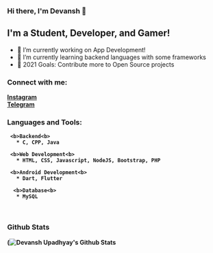 ### Hi there, I'm Devansh  👋
##  I'm a Student, Developer, and Gamer!

- 🔭 I’m currently working on App Development!
- 🌱 I’m currently learning backend languages with some frameworks
- 🥅 2021 Goals: Contribute more to Open Source projects


### Connect with me:
  
  <b><a href="https://www.instagram.com/devansh.xd/">Instagram</a><b><br>
  <b><a href="https://t.me/Dev_024">Telegram</a><b>



### Languages and Tools:
     <b>Backend<b>
       * C, CPP, Java

     <b>Web Development<b>
       * HTML, CSS, Javascript, NodeJS, Bootstrap, PHP

     <b>Android Development<b>
       * Dart, Flutter

      <b>Database<b>
       * MySQL
<br />


### Github Stats

(<img alt="Devansh Upadhyay's Github Stats" src="https://github-readme-stats.vercel.app/api?username=DevanshUpadhyay26&show_icons=true&title_color=fff&icon_color=79ff97&text_color=9f9f9f&bg_color=151515&count_private=true" />
